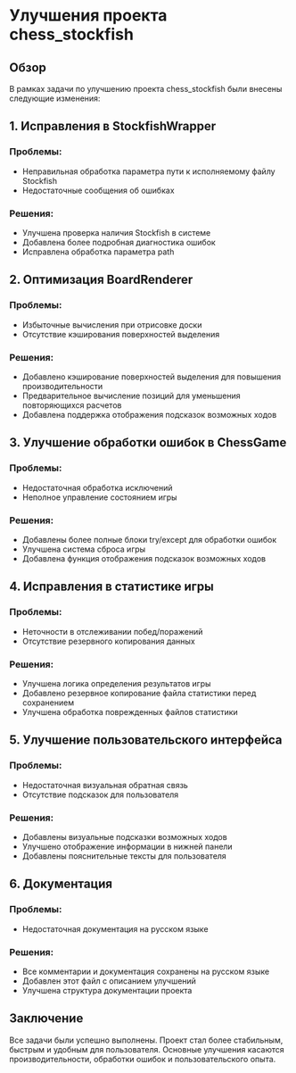 # Улучшения проекта chess_stockfish

## Обзор

В рамках задачи по улучшению проекта chess_stockfish были внесены следующие изменения:

## 1. Исправления в StockfishWrapper

### Проблемы:
- Неправильная обработка параметра пути к исполняемому файлу Stockfish
- Недостаточные сообщения об ошибках

### Решения:
- Улучшена проверка наличия Stockfish в системе
- Добавлена более подробная диагностика ошибок
- Исправлена обработка параметра path

## 2. Оптимизация BoardRenderer

### Проблемы:
- Избыточные вычисления при отрисовке доски
- Отсутствие кэширования поверхностей выделения

### Решения:
- Добавлено кэширование поверхностей выделения для повышения производительности
- Предварительное вычисление позиций для уменьшения повторяющихся расчетов
- Добавлена поддержка отображения подсказок возможных ходов

## 3. Улучшение обработки ошибок в ChessGame

### Проблемы:
- Недостаточная обработка исключений
- Неполное управление состоянием игры

### Решения:
- Добавлены более полные блоки try/except для обработки ошибок
- Улучшена система сброса игры
- Добавлена функция отображения подсказок возможных ходов

## 4. Исправления в статистике игры

### Проблемы:
- Неточности в отслеживании побед/поражений
- Отсутствие резервного копирования данных

### Решения:
- Улучшена логика определения результатов игры
- Добавлено резервное копирование файла статистики перед сохранением
- Улучшена обработка поврежденных файлов статистики

## 5. Улучшение пользовательского интерфейса

### Проблемы:
- Недостаточная визуальная обратная связь
- Отсутствие подсказок для пользователя

### Решения:
- Добавлены визуальные подсказки возможных ходов
- Улучшено отображение информации в нижней панели
- Добавлены пояснительные тексты для пользователя

## 6. Документация

### Проблемы:
- Недостаточная документация на русском языке

### Решения:
- Все комментарии и документация сохранены на русском языке
- Добавлен этот файл с описанием улучшений
- Улучшена структура документации проекта

## Заключение

Все задачи были успешно выполнены. Проект стал более стабильным, быстрым и удобным для пользователя. Основные улучшения касаются производительности, обработки ошибок и пользовательского опыта.